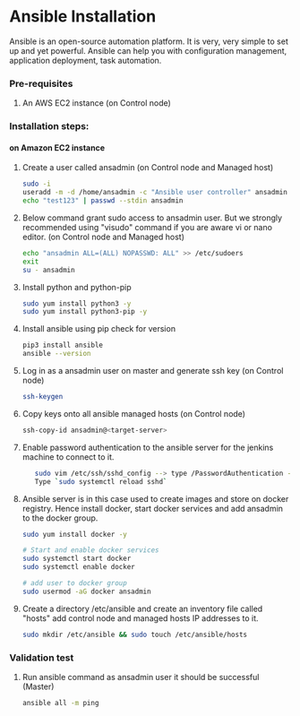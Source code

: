 # Ansible Installation

Ansible is an open-source automation platform. It is very, very simple to set up and yet powerful. Ansible can help you with configuration management, application deployment, task automation.

### Pre-requisites

1. An AWS EC2 instance (on Control node)

### Installation steps:
#### on Amazon EC2 instance

1. Create a user called ansadmin (on Control node and Managed host)  
   ```sh
   sudo -i
   useradd -m -d /home/ansadmin -c "Ansible user controller" ansadmin
   echo "test123" | passwd --stdin ansadmin
   ```
1. Below command grant sudo access to ansadmin user. But we strongly recommended using "visudo" command if you are aware vi or nano editor.  (on Control node and Managed host)
   ```sh
   echo "ansadmin ALL=(ALL) NOPASSWD: ALL" >> /etc/sudoers
   exit
   su - ansadmin
   ```

1. Install python and python-pip
   ```sh
   sudo yum install python3 -y
   sudo yum install python3-pip -y
   ```

1. Install ansible using pip check for version
    ```sh
    pip3 install ansible
    ansible --version
   ```
   
1. Log in as a ansadmin user on master and generate ssh key (on Control node)
   ```sh 
   ssh-keygen
   ```
1. Copy keys onto all ansible managed hosts (on Control node)
   ```sh 
   ssh-copy-id ansadmin@<target-server>
   ```

1. Enable password authentication to the ansible server for the jenkins machine to connect to it.
   ```sh
      sudo vim /etc/ssh/sshd_config --> type /PasswordAuthentication --> hit `Enter` --> change it from `no` to `yes`
      Type `sudo systemctl reload sshd`
   ```

1. Ansible server is in this case used to create images and store on docker registry. Hence install docker, start docker services and add ansadmin to the docker group. 
   ```sh
   sudo yum install docker -y
   
   # Start and enable docker services 
   sudo systemctl start docker
   sudo systemctl enable docker 
   
   # add user to docker group 
   sudo usermod -aG docker ansadmin
   ```
1. Create a directory /etc/ansible and create an inventory file called "hosts" add control node and managed hosts IP addresses to it.
   ```sh
   sudo mkdir /etc/ansible && sudo touch /etc/ansible/hosts
   ```
 
### Validation test
  
1. Run ansible command as ansadmin user it should be successful (Master)
   ```sh 
   ansible all -m ping
   ```